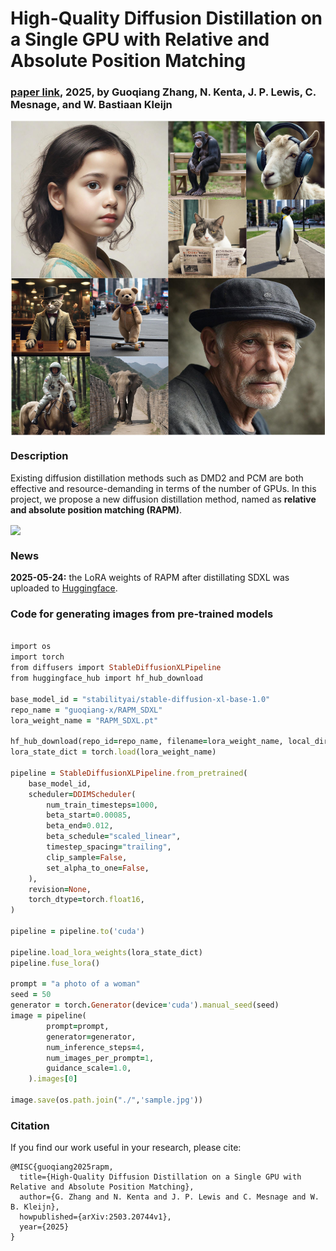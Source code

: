 # High-Quality Diffusion Distillation on a Single GPU with Relative and Absolute Position Matching

### [paper link](https://arxiv.org/abs/2503.20744), 2025, by Guoqiang Zhang, N. Kenta, J. P. Lewis, C. Mesnage, and W. Bastiaan Kleijn

<a href="URL_REDIRECT" target="blank"><img align="center" src="https://github.com/guoqiang-zhang-x/RAPM/blob/main/image_examples/RAPM_images.png" width="900" /></a>



### Description
Existing diffusion distillation methods such as DMD2 and PCM are both effective and resource-demanding in terms of the number of GPUs. In this project, we propose a new diffusion distillation method, named as __relative and absolute position matching (RAPM)__.   

<a href="URL_REDIRECT" target="dvsafsaf"><img align="center" src="https://github.com/guoqiang-zhang-x/RAPM/blob/main/image_examples/my_awesome.gif" width="300" /></a>



### News
__2025-05-24:__ the LoRA weights of RAPM after distillating SDXL was uploaded to [Huggingface](https://huggingface.co/guoqiang-x/RAPM_SDXL).




### Code for generating images from pre-trained models 
```ruby

import os
import torch
from diffusers import StableDiffusionXLPipeline
from huggingface_hub import hf_hub_download

base_model_id = "stabilityai/stable-diffusion-xl-base-1.0"
repo_name = "guoqiang-x/RAPM_SDXL"
lora_weight_name = "RAPM_SDXL.pt"

hf_hub_download(repo_id=repo_name, filename=lora_weight_name, local_dir="./")
lora_state_dict = torch.load(lora_weight_name)

pipeline = StableDiffusionXLPipeline.from_pretrained(
    base_model_id,
    scheduler=DDIMScheduler(
        num_train_timesteps=1000,
        beta_start=0.00085,
        beta_end=0.012,
        beta_schedule="scaled_linear",
        timestep_spacing="trailing",
        clip_sample=False, 
        set_alpha_to_one=False,
    ), 
    revision=None,
    torch_dtype=torch.float16,
)

pipeline = pipeline.to('cuda')

pipeline.load_lora_weights(lora_state_dict)
pipeline.fuse_lora()

prompt = "a photo of a woman"
seed = 50
generator = torch.Generator(device='cuda').manual_seed(seed)
image = pipeline(
        prompt=prompt,
        generator=generator,
        num_inference_steps=4,
        num_images_per_prompt=1,
        guidance_scale=1.0,
    ).images[0]

image.save(os.path.join("./",'sample.jpg')) 

```

### Citation

If you find our work useful in your research, please cite:

```
@MISC{guoqiang2025rapm,
  title={High-Quality Diffusion Distillation on a Single GPU with Relative and Absolute Position Matching},
  author={G. Zhang and N. Kenta and J. P. Lewis and C. Mesnage and W. B. Kleijn},
  howpublished={arXiv:2503.20744v1},
  year={2025}
}
```



